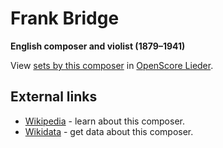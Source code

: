 
# Frank Bridge

__English composer and violist (1879–1941)__

View [sets by this composer] in [OpenScore Lieder].

[sets by this composer]: https://musescore.com/openscore-lieder-corpus/sets?order=title&text=Bridge,+Frank
[OpenScore Lieder]: https://musescore.com/openscore-lieder-corpus

## External links

- [Wikipedia] - learn about this composer.
- [Wikidata] - get data about this composer.

[Wikipedia]: https://en.wikipedia.org/wiki/Frank_Bridge
[Wikidata]: https://www.wikidata.org/wiki/Q366636
